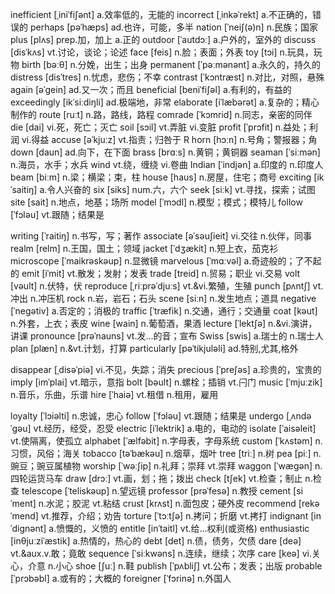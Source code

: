 inefficient [ˌiniˈfi∫ənt] a.效率低的，无能的
incorrect [ˌinkəˈrekt] a.不正确的，错误的
perhaps [pəˈhæps] ad.也许，可能，多半
nation [ˈnei∫(ə)n] n.民族；国家
plus [plʌs] prep.加，加上 a.正的
outdoor [ˈautdɔː] a.户外的，室外的
discuss [disˈkʌs] vt.讨论，谈论；论述
face [feis] n.脸；表面；外表
toy [tɔi] n.玩具，玩物
birth [bəːθ] n.分娩，出生；出身
permanent [ˈpəːmənənt] a.永久的，持久的
distress [disˈtres] n.忧虑，悲伤；不幸
contrast [ˈkɔntræst] n.对比，对照，悬殊
again [əˈgein] ad.又一次；而且
beneficial [beniˈfi∫əl] a.有利的，有益的
exceedingly [ikˈsiːdiŋli] ad.极端地，非常
elaborate [iˈlæbərət] a.复杂的；精心制作的
route [ruːt] n.路，路线，路程
comrade [ˈkɔmrid] n.同志，亲密的同伴
die [dai] vi.死，死亡；灭亡
soil [sɔil] vt.弄脏 vi.变脏
profit [ˈprɔfit] n.益处；利润 vi.得益
accuse [əˈkjuːz] vt.指责；归咎于
R
horn [hɔːn] n.号角；警报器；角
down [daun] ad.向下，在下面
brass [brɑːs] n.黄铜；黄铜器
seaman [ˈsiːmən] n.海员，水手；水兵
wind vt.绕，缠绕 vi.卷曲
Indian [ˈindjən] a.印度的 n.印度人
beam [biːm] n.梁；横梁；束，柱
house [haus] n.房屋，住宅；商号
exciting [ikˈsaitiŋ] a.令人兴奋的
six [siks] num.六，六个
seek [siːk] vt.寻找，探索；试图
site [sait] n.地点，地基；场所
model [ˈmɔdl] n.模型；模式；模特儿
follow [ˈfɔləu] vt.跟随；结果是

writing [ˈraitiŋ] n.书写，写；著作
associate [əˈsəu∫ieit] vi.交往 n.伙伴，同事
realm [relm] n.王国，国土；领域
jacket [ˈdʒækit] n.短上衣，茄克衫
microscope [ˈmaikrəskəup] n.显微镜
marvelous [ˈmɑːvəl] a.奇迹般的；了不起的
emit [iˈmit] vt.散发；发射；发表
trade [treid] n.贸易；职业 vi.交易
volt [vəult] n.伏特，伏
reproduce [ˌriːprəˈdjuːs] vt.&vi.繁殖，生殖
punch [pʌnt∫] vt.冲出 n.冲压机
rock n.岩，岩石；石头
scene [siːn] n.发生地点；道具
negative [ˈnegətiv] a.否定的；消极的
traffic [ˈtræfik] n.交通，通行；交通量
coat [kəut] n.外套，上衣；表皮
wine [wain] n.葡萄酒，果酒
lecture [ˈlekt∫ə] n.&vi.演讲，讲课
pronounce [prəˈnauns] vt.发…的音；宣布
Swiss [swis] a.瑞士的 n.瑞士人
plan [plæn] n.&vt.计划，打算
particularly [pəˈtikjuləli] ad.特别,尤其,格外

disappear [ˌdisəˈpiə] vi.不见，失踪；消失
precious [ˈpre∫əs] a.珍贵的，宝贵的
imply [imˈplai] vt.暗示，意指
bolt [bəult] n.螺栓；插销 vt.闩门
music [ˈmjuːzik] n.音乐，乐曲，乐谱
hire [ˈhaiə] vt.租借 n.租用，雇用

loyalty [ˈlɔiəlti] n.忠诚，忠心
follow [ˈfɔləu] vt.跟随；结果是
undergo [ˌʌndəˈgəu] vt.经历，经受，忍受
electric [iˈlektrik] a.电的，电动的
isolate [ˈaisəleit] vt.使隔离，使孤立
alphabet [ˈælfəbit] n.字母表，字母系统
custom [ˈkʌstəm] n.习惯，风俗；海关
tobacco [təˈbækəu] n.烟草，烟叶
tree [triː] n.树
pea [piː] n.豌豆；豌豆属植物
worship [ˈwəː∫ip] n.礼拜；崇拜 vt.崇拜
waggon [ˈwægən] n.四轮运货马车
draw [drɔː] vt.画，划；拖；拨出
check [t∫ek] vt.检查；制止 n.检查
telescope [ˈteliskəup] n.望远镜
professor [prəˈfesə] n.教授
cement [siˈment] n.水泥；胶泥 vt.粘结
crust [krʌst] n.面包皮；硬外皮
recommend [rekəˈmend] vt.推荐，介绍；劝告
torture [ˈtɔːt∫ə] n.拷问；折磨 vt.拷打
indignant [inˈdignənt] a.愤慨的，义愤的
entitle [inˈtaitl] vt.给…权利(或资格)
enthusiastic [inθjuːziˈæstik] a.热情的，热心的
debt [det] n.债，债务，欠债
dare [deə] vt.&aux.v.敢；竟敢
sequence [ˈsiːkwəns] n.连续，继续；次序
care [keə] vi.关心，介意 n.小心
shoe [∫uː] n.鞋
publish [ˈpʌbli∫] vt.公布；发表；出版
probable [ˈprɔbəbl] a.或有的；大概的
foreigner [ˈfɔrinə] n.外国人
